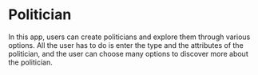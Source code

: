 # Politician
In this app, users can create politicians and explore them through various options. All the user has to do is enter the type and the attributes of the politician, and the user can choose many options to discover more about the politician. 
